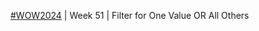 [#WOW2024](https://workout-wednesday.com/2024w51tab/) | Week 51 | Filter for One Value OR All Others
